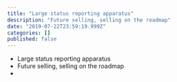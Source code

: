 ```yaml
---
title: "Large status reporting apparatus"
description: "Future selling, selling on the roadmap"
date: "2019-07-22T23:59:19.999Z"
categories: []
published: false
---
```


  

  

-   Large status reporting apparatus
-   Future selling, selling on the roadmap
-

